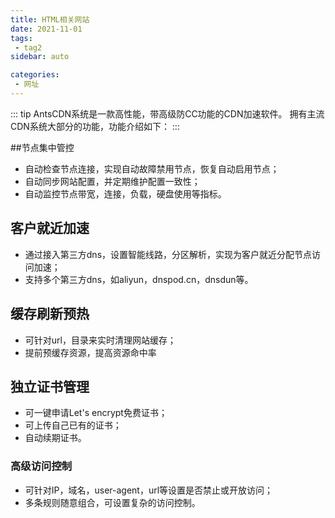 ```yaml
---
title: HTML相关网站
date: 2021-11-01
tags:
 - tag2
sidebar: auto

categories:
 - 网址
---
```


::: tip
AntsCDN系统是一款高性能，带高级防CC功能的CDN加速软件。
拥有主流CDN系统大部分的功能，功能介绍如下：
:::

##节点集中管控
- 自动检查节点连接，实现自动故障禁用节点，恢复自动启用节点；
- 自动同步网站配置，并定期维护配置一致性；
- 自动监控节点带宽，连接，负载，硬盘使用等指标。


## 客户就近加速
- 通过接入第三方dns，设置智能线路，分区解析，实现为客户就近分配节点访问加速；
- 支持多个第三方dns，如aliyun，dnspod.cn，dnsdun等。


## 缓存刷新预热
- 可针对url，目录来实时清理网站缓存；
- 提前预缓存资源，提高资源命中率


## 独立证书管理
- 可一键申请Let's encrypt免费证书；
- 可上传自己已有的证书；
- 自动续期证书。

### 高级访问控制
- 可针对IP，域名，user-agent，url等设置是否禁止或开放访问；
- 多条规则随意组合，可设置复杂的访问控制。
